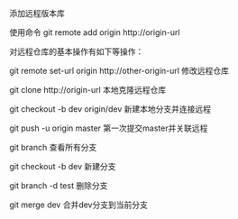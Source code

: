 添加远程版本库

使用命令 git remote add origin http://origin-url

对远程仓库的基本操作有如下等操作：

git remote set-url origin http://other-origin-url 修改远程仓库

git clone http://origin-url 本地克隆远程仓库

git checkout -b dev origin/dev 新建本地分支并连接远程

git push -u origin master 第一次提交master并关联远程

git branch 查看所有分支

git checkout -b dev 新建分支

git branch -d test 删除分支

git merge dev 合并dev分支到当前分支
